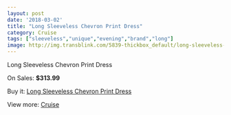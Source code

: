 ```yaml
---
layout: post
date: '2018-03-02'
title: "Long Sleeveless Chevron Print Dress"
category: Cruise
tags: ["sleeveless","unique","evening","brand","long"]
image: http://img.transblink.com/5839-thickbox_default/long-sleeveless-chevron-print-dress.jpg
---
```

Long Sleeveless Chevron Print Dress

On Sales: **$313.99**
<a href="https://www.transblink.com/en/cruise/1901-long-sleeveless-chevron-print-dress.html"><amp-img layout="responsive" width="600" height="600" src="//img.transblink.com/5839-thickbox_default/long-sleeveless-chevron-print-dress.jpg" alt="Long Sleeveless Chevron Print Dress 0" /></a>
<a href="https://www.transblink.com/en/cruise/1901-long-sleeveless-chevron-print-dress.html"><amp-img layout="responsive" width="600" height="600" src="//img.transblink.com/5840-thickbox_default/long-sleeveless-chevron-print-dress.jpg" alt="Long Sleeveless Chevron Print Dress 1" /></a>

Buy it: [Long Sleeveless Chevron Print Dress](https://www.transblink.com/en/cruise/1901-long-sleeveless-chevron-print-dress.html "Long Sleeveless Chevron Print Dress")

View more: [Cruise](https://www.transblink.com/en/5-cruise "Cruise")